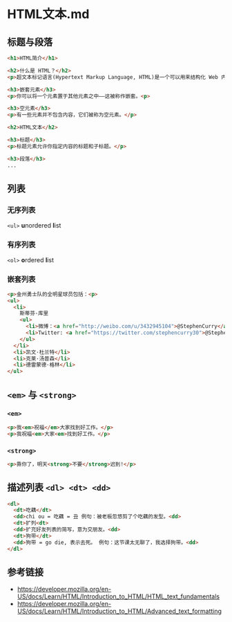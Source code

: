 # HTML文本.md

## 标题与段落
```html
<h1>HTML简介</h1>

<h2>什么是 HTML？</h2>
<p>超文本标记语言(Hypertext Markup Language, HTML)是一个可以用来结构化 Web 内容并给予其含义和目标的编码语言。<p>

<h3>嵌套元素</h3>
<p>你可以将一个元素置于其他元素之中——这被称作嵌套。<p>

<h3>空元素</h3>
<p>有一些元素并不包含内容，它们被称为空元素。</p>

<h2>HTML文本</h2>

<h3>标题</h3>
<p>标题元素允许你指定内容的标题和子标题。</p>

<h3>段落</h3>
...
```

## 列表
### 无序列表
`<ul>` **u**nordered **l**ist 

### 有序列表
`<ol>` **o**rdered **l**ist

### 嵌套列表
```html
<p>金州勇士队的全明星球员包括：<p>
<ul>
  <li>
    斯蒂芬·库里
    <ul>
      <li>微博：<a href="http://weibo.com/u/3432945104">@StephenCurry</a></li>
      <li>Twitter: <a href="https://twitter.com/stephencurry30">@StephenCurry30</a></li>
    </ul>
  </li>
  <li>凯文·杜兰特</li>
  <li>克莱·汤普森</li>
  <li>德雷蒙德·格林</li>
</ul>
```

## `<em>` 与 `<strong>`
### `<em>`
```html
<p>我<em>祝福</em>大家找到好工作。</p>
<p>我祝福<em>大家<em>找到好工作。</p>
```

### `<strong>`
```html
<p>靠你了，明天<strong>不要</strong>迟到!</p>
```

## 描述列表 `<dl> <dt> <dd>`
```html
<dl>
  <dt>吃藕</dt>
  <dd>chi ou = 吃藕 = 丑 例句：被老板忽悠剪了个吃藕的发型。<dd>
  <dt>扩列<dt>
  <dd>扩充好友列表的简写，意为交朋友。<dd>
  <dt>狗带</dt>
  <dd>狗带 = go die, 表示去死。 例句：这节课太无聊了，我选择狗带。<dd>
</dl>
```

## 参考链接
* https://developer.mozilla.org/en-US/docs/Learn/HTML/Introduction_to_HTML/HTML_text_fundamentals
* https://developer.mozilla.org/en-US/docs/Learn/HTML/Introduction_to_HTML/Advanced_text_formatting
